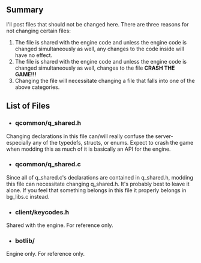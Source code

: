 ## Summary ##
I'll post files that should not be changed here. There are three reasons for not changing certain files:

  1. The file is shared with the engine code and unless the engine code is changed simultaneously as well, any changes to the code inside will have no effect.
  1. The file is shared with the engine code and unless the engine code is changed simultaneously as well, changes to the file **CRASH THE GAME!!!**
  1. Changing the file will necessitate changing a file that falls into one of the above categories.

## List of Files ##

  * ### qcommon/q\_shared.h ###
Changing declarations in this file can/will really confuse the server-especially any of the typedefs, structs, or enums.  Expect to crash the game when modding this as much of it is basically an API for the engine.
  * ### qcommon/q\_shared.c ###
Since all of q\_shared.c's declarations are contained in q\_shared.h, modding this file can necessitate changing q\_shared.h.  It's probably best to leave it alone. If you feel that something belongs in this file it properly belongs in bg\_libs.c instead.
  * ### client/keycodes.h ###
Shared with the engine. For reference only.
  * ### botlib/ ###
Engine only. For reference only.